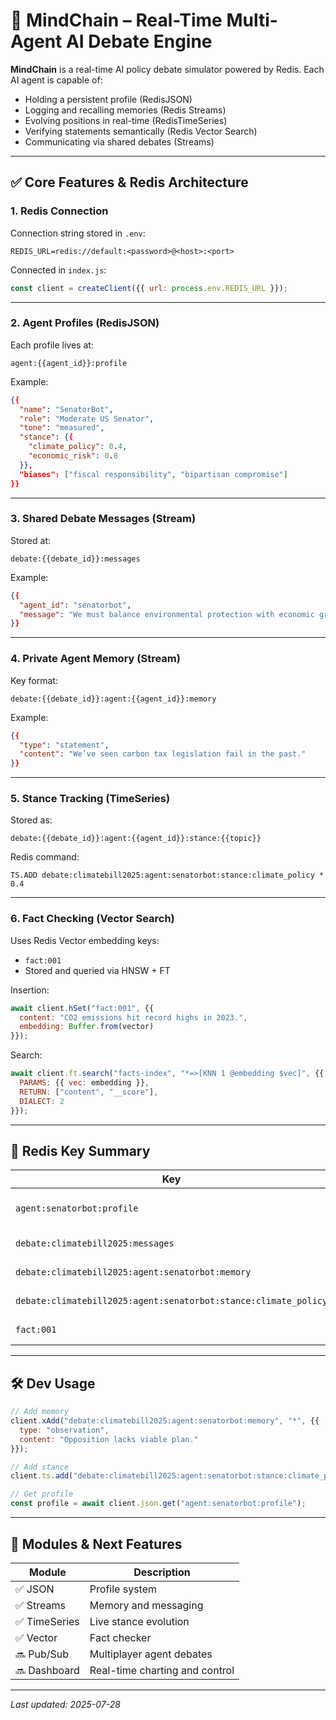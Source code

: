 # 🧠 MindChain – Real-Time Multi-Agent AI Debate Engine

**MindChain** is a real-time AI policy debate simulator powered by Redis. Each AI agent is capable of:
- Holding a persistent profile (RedisJSON)
- Logging and recalling memories (Redis Streams)
- Evolving positions in real-time (RedisTimeSeries)
- Verifying statements semantically (Redis Vector Search)
- Communicating via shared debates (Streams)

---

## ✅ Core Features & Redis Architecture

### 1. Redis Connection
Connection string stored in `.env`:
```env
REDIS_URL=redis://default:<password>@<host>:<port>
```
Connected in `index.js`:
```js
const client = createClient({{ url: process.env.REDIS_URL }});
```

---

### 2. Agent Profiles (RedisJSON)
Each profile lives at:
```
agent:{{agent_id}}:profile
```
Example:
```json
{{
  "name": "SenatorBot",
  "role": "Moderate US Senator",
  "tone": "measured",
  "stance": {{
    "climate_policy": 0.4,
    "economic_risk": 0.8
  }},
  "biases": ["fiscal responsibility", "bipartisan compromise"]
}}
```

---

### 3. Shared Debate Messages (Stream)
Stored at:
```
debate:{{debate_id}}:messages
```
Example:
```json
{{
  "agent_id": "senatorbot",
  "message": "We must balance environmental protection with economic growth."
}}
```

---

### 4. Private Agent Memory (Stream)
Key format:
```
debate:{{debate_id}}:agent:{{agent_id}}:memory
```
Example:
```json
{{
  "type": "statement",
  "content": "We’ve seen carbon tax legislation fail in the past."
}}
```

---

### 5. Stance Tracking (TimeSeries)
Stored as:
```
debate:{{debate_id}}:agent:{{agent_id}}:stance:{{topic}}
```
Redis command:
```
TS.ADD debate:climatebill2025:agent:senatorbot:stance:climate_policy * 0.4
```

---

### 6. Fact Checking (Vector Search)
Uses Redis Vector embedding keys:
- `fact:001`
- Stored and queried via HNSW + FT

Insertion:
```js
await client.hSet("fact:001", {{
  content: "CO2 emissions hit record highs in 2023.",
  embedding: Buffer.from(vector)
}});
```
Search:
```js
await client.ft.search("facts-index", "*=>[KNN 1 @embedding $vec]", {{
  PARAMS: {{ vec: embedding }},
  RETURN: ["content", "__score"],
  DIALECT: 2
}});
```

---

## 🧠 Redis Key Summary

| Key | Purpose |
|-----|---------|
| `agent:senatorbot:profile` | Agent’s identity & beliefs |
| `debate:climatebill2025:messages` | Public messages |
| `debate:climatebill2025:agent:senatorbot:memory` | Private stream |
| `debate:climatebill2025:agent:senatorbot:stance:climate_policy` | TimeSeries position |
| `fact:001` | Semantic fact object |

---

## 🛠️ Dev Usage

```js
// Add memory
client.xAdd("debate:climatebill2025:agent:senatorbot:memory", "*", {{
  type: "observation",
  content: "Opposition lacks viable plan."
}});

// Add stance
client.ts.add("debate:climatebill2025:agent:senatorbot:stance:climate_policy", "*", 0.6);

// Get profile
const profile = await client.json.get("agent:senatorbot:profile");
```

---

## 🚀 Modules & Next Features

| Module | Description |
|--------|-------------|
| ✅ JSON | Profile system |
| ✅ Streams | Memory and messaging |
| ✅ TimeSeries | Live stance evolution |
| ✅ Vector | Fact checker |
| 🔜 Pub/Sub | Multiplayer agent debates |
| 🔜 Dashboard | Real-time charting and control |

---

_Last updated: 2025-07-28_
